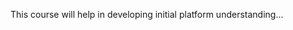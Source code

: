 ﻿---
name: AEC Platform Understanding
icon: /assets/images/AEC-Development-Process.png
path: /login
---
This course will help in developing initial platform understanding...